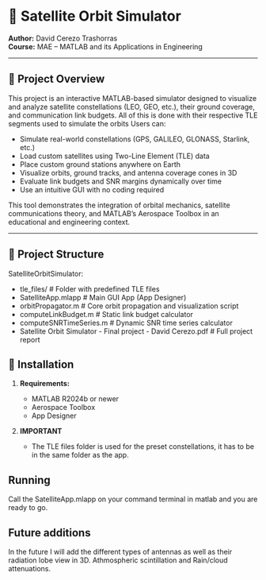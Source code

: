# 📡 Satellite Orbit Simulator

**Author:** David Cerezo Trashorras  
**Course:** MAE – MATLAB and its Applications in Engineering  

---

## 📑 Project Overview

This project is an interactive MATLAB-based simulator designed to visualize and analyze satellite constellations (LEO, GEO, etc.), their ground coverage, and communication link budgets. All of this is done with their respective TLE segments used to simulate the orbits Users can:

- Simulate real-world constellations (GPS, GALILEO, GLONASS, Starlink, etc.)
- Load custom satellites using Two-Line Element (TLE) data
- Place custom ground stations anywhere on Earth
- Visualize orbits, ground tracks, and antenna coverage cones in 3D
- Evaluate link budgets and SNR margins dynamically over time
- Use an intuitive GUI with no coding required

This tool demonstrates the integration of orbital mechanics, satellite communications theory, and MATLAB’s Aerospace Toolbox in an educational and engineering context.

---

## 📂 Project Structure
SatelliteOrbitSimulator:

- tle_files/ # Folder with predefined TLE files
- SatelliteApp.mlapp # Main GUI App (App Designer)
- orbitPropagator.m # Core orbit propagation and visualization script
- computeLinkBudget.m # Static link budget calculator
- computeSNRTimeSeries.m # Dynamic SNR time series calculator
- Satellite Orbit Simulator - Final project - David Cerezo.pdf # Full project report

## 🚀 Installation

1. **Requirements:**  
   - MATLAB R2024b or newer  
   - Aerospace Toolbox  
   - App Designer
  
2. **IMPORTANT**
   - The TLE files folder is used for the preset constellations, it has to be in the same folder as the app.
  
## Running
Call the SatelliteApp.mlapp on your command terminal in matlab and you are ready to go.

## Future additions
In the future I will add the different types of antennas as well as their radiation lobe view in 3D. Athmospheric scintillation and Rain/cloud attenuations.
